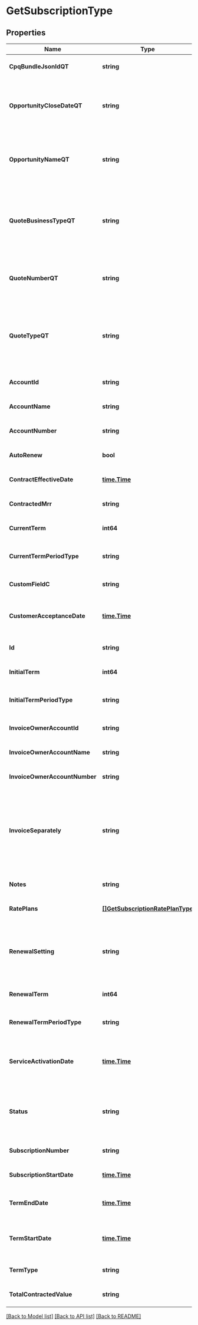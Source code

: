 # GetSubscriptionType

## Properties
Name | Type | Description | Notes
------------ | ------------- | ------------- | -------------
**CpqBundleJsonIdQT** | **string** |  | [optional] [default to null]
**OpportunityCloseDateQT** | **string** | The closing date of the Opportunity. This field is populated when the subscription originates from Zuora Quotes.  This field is used only for reporting subscription metrics.    | [optional] [default to null]
**OpportunityNameQT** | **string** | The unique identifier of the Opportunity. This field is populated when the subscription originates from Zuora Quotes.  This field is used only for reporting subscription metrics.    | [optional] [default to null]
**QuoteBusinessTypeQT** | **string** | The specific identifier for the type of business transaction the Quote represents such as New, Upsell, Downsell, Renewal, or Churn. This field is populated when the subscription originates from Zuora Quotes.  This field is used only for reporting subscription metrics.    | [optional] [default to null]
**QuoteNumberQT** | **string** | The unique identifier of the Quote. This field is populated when the subscription originates from Zuora Quotes.  This field is used only for reporting subscription metrics.    | [optional] [default to null]
**QuoteTypeQT** | **string** | The Quote type that represents the subscription lifecycle stage such as New, Amendment, Renew or Cancel. This field is populated when the subscription originates from Zuora Quotes.  This field is used only for reporting subscription metrics.    | [optional] [default to null]
**AccountId** | **string** |  | [optional] [default to null]
**AccountName** | **string** |  | [optional] [default to null]
**AccountNumber** | **string** |  | [optional] [default to null]
**AutoRenew** | **bool** | If &#x60;true&#x60;, the subscription automatically renews at the end of the term. Default is &#x60;false&#x60;.  | [optional] [default to null]
**ContractEffectiveDate** | [**time.Time**](time.Time.md) | Effective contract date for this subscription, as yyyy-mm-dd.  | [optional] [default to null]
**ContractedMrr** | **string** | Monthly recurring revenue of the subscription.  | [optional] [default to null]
**CurrentTerm** | **int64** | The length of the period for the current subscription term.  | [optional] [default to null]
**CurrentTermPeriodType** | **string** | The period type for the current subscription term.  Values are:  * &#x60;Month&#x60; (default) * &#x60;Year&#x60; * &#x60;Day&#x60; * &#x60;Week&#x60;  | [optional] [default to null]
**CustomFieldC** | **string** | Any custom fields defined for this object. The custom field name is case-sensitive.  | [optional] [default to null]
**CustomerAcceptanceDate** | [**time.Time**](time.Time.md) | The date on which the services or products within a subscription have been accepted by the customer, as yyyy-mm-dd.  | [optional] [default to null]
**Id** | **string** | Subscription ID.  | [optional] [default to null]
**InitialTerm** | **int64** | The length of the period for the first subscription term.  | [optional] [default to null]
**InitialTermPeriodType** | **string** | The period type for the first subscription term.  Values are:  * &#x60;Month&#x60; (default) * &#x60;Year&#x60; * &#x60;Day&#x60; * &#x60;Week&#x60;  | [optional] [default to null]
**InvoiceOwnerAccountId** | **string** |  | [optional] [default to null]
**InvoiceOwnerAccountName** | **string** |  | [optional] [default to null]
**InvoiceOwnerAccountNumber** | **string** |  | [optional] [default to null]
**InvoiceSeparately** | **string** | Separates a single subscription from other subscriptions and creates an invoice for the subscription.   If the value is &#x60;true&#x60;, the subscription is billed separately from other subscriptions. If the value is &#x60;false&#x60;, the subscription is included with other subscriptions in the account invoice.  | [optional] [default to null]
**Notes** | **string** | A string of up to 65,535 characters.  | [optional] [default to null]
**RatePlans** | [**[]GetSubscriptionRatePlanType**](GETSubscriptionRatePlanType.md) | Container for rate plans.  | [optional] [default to null]
**RenewalSetting** | **string** | Specifies whether a termed subscription will remain &#x60;TERMED&#x60; or change to &#x60;EVERGREEN&#x60; when it is renewed.   Values are:  * &#x60;RENEW_WITH_SPECIFIC_TERM&#x60; (default) * &#x60;RENEW_TO_EVERGREEN&#x60;  | [optional] [default to null]
**RenewalTerm** | **int64** | The length of the period for the subscription renewal term.  | [optional] [default to null]
**RenewalTermPeriodType** | **string** | The period type for the subscription renewal term.  Values are:  * &#x60;Month&#x60; (default) * &#x60;Year&#x60; * &#x60;Day&#x60; * &#x60;Week&#x60;  | [optional] [default to null]
**ServiceActivationDate** | [**time.Time**](time.Time.md) | The date on which the services or products within a subscription have been activated and access has been provided to the customer, as yyyy-mm-dd  | [optional] [default to null]
**Status** | **string** | Subscription status; possible values are:  * &#x60;Draft&#x60; * &#x60;PendingActivation&#x60; * &#x60;PendingAcceptance&#x60; * &#x60;Active&#x60; * &#x60;Cancelled&#x60; * &#x60;Suspended&#x60; (This value is in Limited Availability.)  | [optional] [default to null]
**SubscriptionNumber** | **string** |  | [optional] [default to null]
**SubscriptionStartDate** | [**time.Time**](time.Time.md) | Date the subscription becomes effective.  | [optional] [default to null]
**TermEndDate** | [**time.Time**](time.Time.md) | Date the subscription term ends. If the subscription is evergreen, this is null or is the cancellation date (if one has been set).  | [optional] [default to null]
**TermStartDate** | [**time.Time**](time.Time.md) | Date the subscription term begins. If this is a renewal subscription, this date is different from the subscription start date.  | [optional] [default to null]
**TermType** | **string** | Possible values are: &#x60;TERMED&#x60;, &#x60;EVERGREEN&#x60;.  | [optional] [default to null]
**TotalContractedValue** | **string** | Total contracted value of the subscription.  | [optional] [default to null]

[[Back to Model list]](../README.md#documentation-for-models) [[Back to API list]](../README.md#documentation-for-api-endpoints) [[Back to README]](../README.md)


